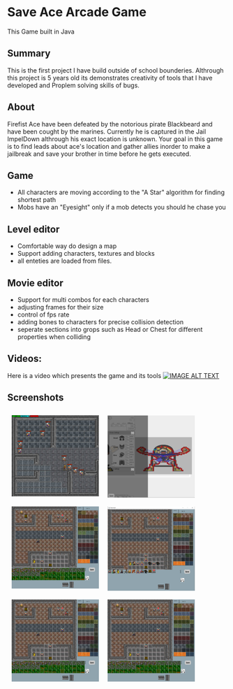 # Save Ace Arcade Game
This Game built in Java
## Summary
This is the first project I have build outside of school 
bounderies. Althrough this project is 5 years old its
demonstrates creativity of tools that I have developed and Proplem solving skills of bugs.


## About
Firefist Ace have been defeated by the notorious pirate 
Blackbeard and have been cought by the marines. Currently he is captured in the Jail ImpelDown althrough his exact location is unknown.
 Your goal in this game is to find leads about ace's
  location and gather allies inorder to make a jailbreak and
  save your brother in time before he gets executed.
## Game
- All characters are moving according to the "A Star" algorithm for finding shortest path
- Mobs have an "Eyesight" only if a mob detects you should he chase you
  
## Level editor
- Comfortable way do design a map
- Support adding characters, textures and blocks
- all enteties are loaded from files.

## Movie editor
- Support for multi combos for each characters
- adjusting frames for their size
- control of fps rate
- adding bones to characters for precise collision detection
- seperate sections into grops such as Head or Chest for different properties when colliding


## Videos:
Here is a video which presents the game and its tools
[![IMAGE ALT TEXT](http://img.youtube.com/vi/t_gmfp2ARCQ&ab_channel=LIOZDAYAN/0.jpg)](http://www.youtube.com/watch?v=t_gmfp2ARCQ&ab_channel=LIOZDAYAN "Save Ace!")
## Screenshots
[<img src="/screenshots/game.png" align="left"
width="200"
    hspace="10" vspace="10">](/screenshots/game.png)

[<img src="/screenshots/level editor 3.png" align="left"
width="200"
    hspace="10" vspace="10">](/screenshots/game.png)

[<img src="/screenshots/level editor v1.png" align="left"
width="200"
    hspace="10" vspace="10">](/screenshots/game.png)

[<img src="/screenshots/level editor.png" align="left"
width="200"
    hspace="10" vspace="10">](/screenshots/game.png)


[<img src="/screenshots/level editor v1.png" align="left"
width="200"
    hspace="10" vspace="10">](/screenshots/game.png)


[<img src="/screenshots/level editor v1.png" align="left"
width="200"
    hspace="10" vspace="10">](/screenshots/game.png)


